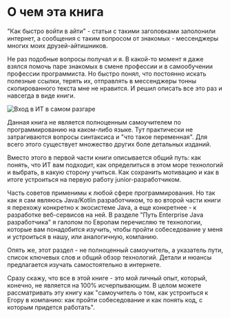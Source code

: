 # О чем эта книга

"Как быстро войти в айти" - статьи с такими заголовками заполонили интернет, а сообщения с таким вопросом от знакомых - мессенджеры многих моих друзей-айтишников.

Не раз подобные вопросы получал и я. В какой-то момент я даже взялся помочь паре знакомых в смене профессии и в самообучении профессии программиста. Но быстро понял, что постоянно искать полезные ссылки, терять их, отправлять в мессенджеры тонны скопированного текста мне не нравится. И решил описать все это раз и навсегда в виде книги.&#x20;

![Вход в ИТ в самом разгаре](.gitbook/assets/DSC\_0664.jpg)

Данная книга не является полноценным самоучителем по программированию на каком-либо языке. Тут практически не затрагиваются вопросы синтаксиса и "что такое переменная". Для всего этого существует множество других боле детальных изданий.

Вместо этого в первой части книги описывается общий путь: как понять, что ИТ вам подходит, как определиться в этом море технологий и выбрать, в какую сторону учиться. Как сохранить мотивацию и как в итоге устроиться на первую работу junior-разработчиком.

Часть советов применимы к любой сфере программирования. Но так как я сам являюсь Java/Kotlin разработчиком, то во второй части книги я перехожу конкретно к экосистеме Java, а еще конкретнее - к разработке веб-сервисов на ней. В разделе "Путь Enterprise Java разработчика" я галопом по Европам перечисляю те технологии, которые вам понадобится изучить, чтобы пройти собеседование у меня и устроиться в нашу, или аналогичную, компанию. &#x20;

Опять же, этот раздел - не полноценный самоучитель, а указатель пути, список ключевых слов и общий обзор технологий. Детали и нюансы предлагается изучать самостоятельно в интернете.

Сразу скажу, что все в этой книге - это мой личный опыт, который, конечно, не является на 100% исчерпывающим.  В целом можете рассматривать эту книгу как "самоучитель о том, как устроиться к Егору в компанию: как пройти собеседование и как понять код, с которым придется работать".&#x20;

